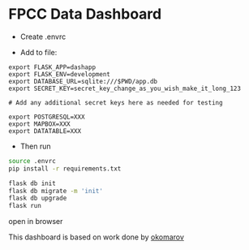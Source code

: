 # FPCC Data Dashboard

 - Create .envrc

 - Add to file:

```
export FLASK_APP=dashapp
export FLASK_ENV=development
export DATABASE_URL=sqlite:///$PWD/app.db
export SECRET_KEY=secret_key_change_as_you_wish_make_it_long_123

# Add any additional secret keys here as needed for testing

export POSTGRESQL=XXX
export MAPBOX=XXX
export DATATABLE=XXX
```

- Then run

```bash
source .envrc
pip install -r requirements.txt

flask db init
flask db migrate -m 'init'
flask db upgrade
flask run
```

open in browser

This dashboard is based on work done by [okomarov](https://github.com/okomarov/dash_on_flask)
